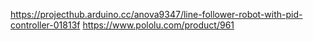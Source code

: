 https://projecthub.arduino.cc/anova9347/line-follower-robot-with-pid-controller-01813f
https://www.pololu.com/product/961